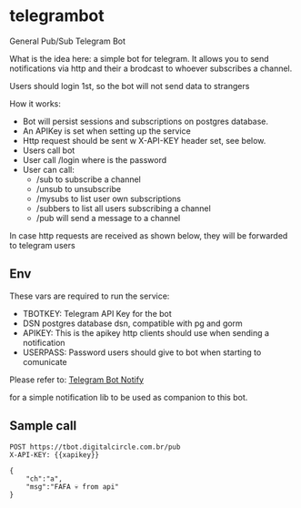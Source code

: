 # telegrambot
General Pub/Sub Telegram Bot

What is the idea here: a simple bot for telegram. It allows you to send notifications via http and their a brodcast to whoever subscribes a channel.

Users should login 1st, so the bot will not send data to strangers

How it works: 
- Bot will persist sessions and subscriptions on postgres database.
- An APIKey is set when setting up the service
- Http request should be sent w X-API-KEY header set, see below.
- Users call bot
- User call /login <pass> where <pass> is the password
- User can call:
    - /sub <chan> to subscribe a channel
    - /unsub <chan> to unsubscribe
    - /mysubs to list user own subscriptions
    - /subbers <chan> to list all users subscribing a channel
    - /pub <chan> <msg> will send a message to a channel


In case http requests are received as shown below, they will be forwarded to telegram users

## Env

These vars are required to run the service:

- TBOTKEY: Telegram API Key for the bot
- DSN postgres database dsn, compatible with pg and gorm
- APIKEY: This is the apikey http clients should use when sending a notification
- USERPASS: Password users should give to bot when starting to comunicate

Please refer to:
[Telegram Bot Notify](https://github.com/digitalcircle-com-br/telegrambot-notify)

for a simple notification lib to be used as companion to this bot.

## Sample call
```http
POST https://tbot.digitalcircle.com.br/pub
X-API-KEY: {{xapikey}}

{
    "ch":"a",
    "msg":"FAFA 💀 from api"
}
```
